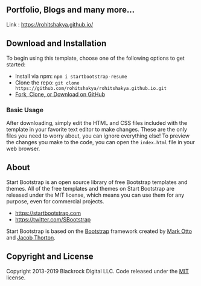 ## Portfolio, Blogs and many more...
Link : https://rohitshakya.github.io/

## Download and Installation
To begin using this template, choose one of the following options to get started:
* Install via npm: `npm i startbootstrap-resume`
* Clone the repo: `git clone https://github.com/rohitshakya/rohitshakya.github.io.git`
* [Fork, Clone, or Download on GitHub](https://github.com/rohitshakya/rohitshakya.github.io.git)

### Basic Usage

After downloading, simply edit the HTML and CSS files included with the template in your favorite text editor to make changes. These are the only files you need to worry about, you can ignore everything else! To preview the changes you make to the code, you can open the `index.html` file in your web browser.

## About

Start Bootstrap is an open source library of free Bootstrap templates and themes. All of the free templates and themes on Start Bootstrap are released under the MIT license, which means you can use them for any purpose, even for commercial projects.

* https://startbootstrap.com
* https://twitter.com/SBootstrap

Start Bootstrap is based on the [Bootstrap](http://getbootstrap.com/) framework created by [Mark Otto](https://twitter.com/mdo) and [Jacob Thorton](https://twitter.com/fat).

## Copyright and License

Copyright 2013-2019 Blackrock Digital LLC. Code released under the [MIT](https://github.com/BlackrockDigital/startbootstrap-resume/blob/gh-pages/LICENSE) license.
